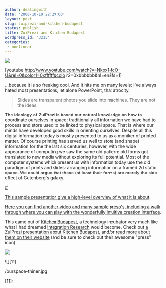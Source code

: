 ```yaml
---
author: dealingwith
date: '2008-10-10 22:29:00'
layout: post
slug: zuiprezi-and-kitchen-budapest
status: publish
title: ZuiPrezi and Kitchen Budapest
wordpress_id: '3215'
categories:
 - nonlinear
---
```


[![][1]][2]

[youtube http://www.youtube.com/watch?v=Nkox1-fcO-U&rel=0&color1=0xffffff&colo
r2=0xbbbbbb&hl=en&fs=1]


...because it is so freaking cool. And it hits me on many levels: I've always
hated most presentations, let alone PowerPoint, that atrocity.

> Slides are transparent photos you slide into machines. They are not the
ideas.


The ideology of ZuiPrezi is based our natural knowledge on how to coordinate
ourselves in space; traditionally all information we have had to process and
store used to be linked to physical space. That is where our minds have
developed good skills in orienting ourselves. Despite all this digital
information today is mostly presented to us as a moniker of printed matter. Of
course printing has served us well to store (and shape) information for the
the last six centuries, however, with the wide appearance of computing we saw
the same old pattern: old forms got translated to new media without exploring
its full potential. Most of the computer systems which present us with
information today use the old paradigm of prints and slides: arranging
information on a framed 2d static space. We could argue that these (at least
their forms) are merely the side effect of Gutenberg's galaxy.

[#][3]


[This sample presentation give a high-level overview of what it is about][4].


[Here you can find another video and many sample preso's, including a walk
through where you can play with the wonderfully intuitive creation
interface][5].


This came out of [Kitchen Budapest][6], a technology incubator very much like
what I had dreamed [Integration Research][7] would become. Check out [a
ZuiPrezi presentation about Kitchen Budapest][8], and/or [read more about them
on their website][9] (and be sure to check out their awesome "press" icon).


[![][10]][9]

![][11]

   [1]: http://4.bp.blogspot.com/_aGeazv38z6c/SO_mq-RncmI/AAAAAAAAABY/FdlIeDgApq0/s400/Clipboard01.jpg

   [2]: http://twitter.com/dealingwith/statuses/954828108

   [3]: http://zuiprezi.com/team/

   [4]: http://zuiprezi.com/prezi/167/view/

   [5]: http://zuiprezi.com/try/

   [6]: http://www.kitchenbudapest.hu

   [7]: http://integrationresearch.org/

   [8]: http://zuiprezi.kibu.hu/customers/kibu-at-telekom-120408

   [9]: http://www.kitchenbudapest.hu/en/about

   [10]:
http://3.bp.blogspot.com/_aGeazv38z6c/SO_nUsq7RfI/AAAAAAAAABg/DpeA0rA7zDI/s400
/ourspace-thiner.jpg

   [11]:

